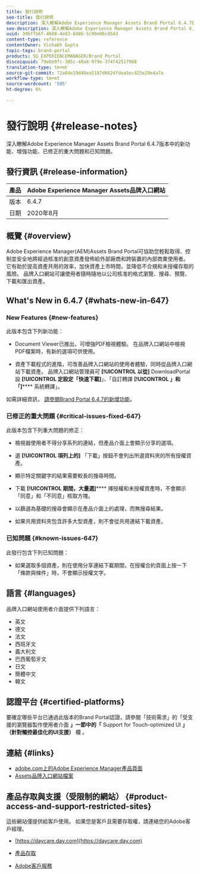 ```yaml
---
title: 發行說明
seo-title: 發行說明
description: 深入瞭解Adobe Experience Manager Assets Brand Portal 6.4.7版中的功能、增強功能、已修正的重大問題和已知問題。
seo-description: 深入瞭解Adobe Experience Manager Assets Brand Portal 6.4.7版本中的增強功能、已修正的重大問題和已知問題。
uuid: 3d6ffb6f-4608-4e83-8486-5c90e06cdb43
content-type: reference
contentOwner: Vishabh Gupta
topic-tags: brand-portal
products: SG_EXPERIENCEMANAGER/Brand_Portal
discoiquuid: 79ebb9fc-385c-48a8-979e-374f42517988
translation-type: tm+mt
source-git-commit: 72a04e29d48ea5187d6624fdea5ec425e29e4a7a
workflow-type: tm+mt
source-wordcount: '505'
ht-degree: 6%

---
```



# 發行說明 {#release-notes}

深入瞭解Adobe Experience Manager Assets Brand Portal 6.4.7版本中的新功能、增強功能、已修正的重大問題和已知問題。

## 發行資訊 {#release-information}

| 產品 | Adobe Experience Manager Assets品牌入口網站 |
|---|---|
| 版本 | 6.4.7 |
| 日期 | 2020年8月 |

## 概覽 {#overview}

Adobe Experience Manager(AEM)Assets Brand Portal可協助您輕鬆取得、控制並安全地將經過核准的創意資產發佈給外部廠商和跨裝置的內部商業使用者。 它有助於提高資產共用的效率，加快資產上市時間，並降低不合規和未授權存取的風險。 品牌入口網站可讓使用者隨時隨地以公司核准的格式瀏覽、搜尋、預覽、下載和匯出資產。

## What&#39;s New in 6.4.7 {#whats-new-in-647}

### New Features {#new-features}

此版本包含下列新功能：

* Document Viewer已推出，可增強PDF檢視體驗。 在品牌入口網站中檢視PDF檔案時，有新的選項可供使用。

<!--
* Download Settings configuration to configure asset download from Brand Portal. Fast download, custom renditions, and system renditions are the available configurations. 
-->

* 資產下載程式的進階，可改善品牌入口網站的使用者體驗，同時從品牌入口網站下載資產。 品牌入口網站管理員可 **[!UICONTROL 以從]** DownloadPortal設 **[!UICONTROL 定設定「快速下載]**」、「自訂轉譯 **[!UICONTROL 」和「]****** 系統轉譯」。

如需詳細資訊， [請參閱Brand Portal 6.4.7的新增功能](whats-new.md)。

### 已修正的重大問題 {#critical-issues-fixed-647}

此版本包含下列重大問題的修正：

* 檢視器使用者不得分享系列的連結，但產品介面上會顯示分享的選項。

* 選 **[!UICONTROL 項列上的]** 「下載」按鈕不會列出所選資料夾的所有授權資產。

* 顯示特定關鍵字的結果需要較長的搜尋時間。

* 下載 **[!UICONTROL 期間，大量選]****** 擇授權和未授權資產時，不會顯示「同意」和「不同意」核取方塊。

* 以篩選為基礎的搜尋會顯示在產品介面上的處理，而無搜尋結果。

* 如果共用資料夾包含許多大型資產，則不會從共用連結下載資產。


### 已知問題 {#known-issues-647}

此發行包含下列已知問題：

* 如果選取多個資產，則在使用分享連結下載期間，在授權合約頁面上按一下「條款與條件」時，不會顯示授權文字。



## 語言 {#languages}

品牌入口網站使用者介面提供下列語言：

* 英文
* 德文
* 法文
* 西班牙文
* 義大利文
* 巴西葡萄牙文
* 日文
* 簡體中文
* 韓文

## 認證平台 {#certified-platforms}

要確定哪些平台已通過此版本的Brand Portal認證，請參閱「技術需求」的「受支援的瀏覽器製作使用者介面 **」一節中的「** Support for Touch-optimized UI **」（針對觸控最佳化的UI支援）** 欄 [](https://helpx.adobe.com/experience-manager/6-4/sites/deploying/using/technical-requirements.html)。

## 連結 {#links}

* [adobe.com上的Adobe Experience Manager產品頁面](http://www.adobe.com/in/marketing-cloud/experience-manager.html)
* [Assets品牌入口網站檔案](https://helpx.adobe.com/tw/experience-manager/brand-portal/user-guide.html)

## 產品存取與支援（受限制的網站） {#product-access-and-support-restricted-sites}

這些網站僅提供給客戶使用。 如果您是客戶且需要存取權，請連絡您的Adobe客戶經理。

* [https://daycare.day.com](https://daycare.day.com)

* [產品存取](https://login.marketing.adobe.com)

* [Adobe客戶服務](https://helpx.adobe.com/contact.html)
